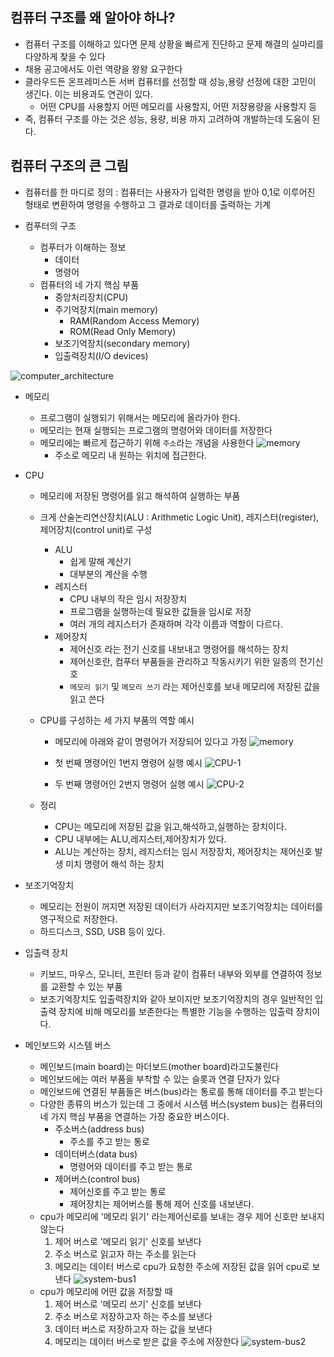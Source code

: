 ## 컴퓨터 구조를 왜 알아야 하나?

- 컴퓨터 구조를 이해하고 있다면 문제 상황을 빠르게 진단하고 문제 해결의 실마리를 다양하게 찾을 수 있다
- 채용 공고에서도 이런 역량을 왕왕 요구한다
- 클라우드든 온프레미스든 서버 컴퓨터를 선정할 때 성능,용량 선정에 대한 고민이 생긴다. 이는 비용과도 연관이 있다.
  - 어떤 CPU를 사용할지 어떤 메모리를 사용할지, 어떤 저쟝용량을 사용할지 등
- 즉, 컴퓨터 구조를 아는 것은 성능, 용량, 비용 까지 고려하여 개발하는데 도움이 된다.

## 컴퓨터 구조의 큰 그림

- 컴퓨터를 한 마디로 정의 : 컴퓨터는 사용자가 입력한 명령을 받아 0,1로 이루어진 형태로 변환하여 명령을 수행하고 그 결과로 데이터를 출력하는 기계

- 컴푸터의 구조
  - 컴푸터가 이해하는 정보
    - 데이터
    - 명령어
  - 컴퓨터의 네 가지 핵심 부품
    - 중앙처리장치(CPU)
    - 주기억장치(main memory)
      - RAM(Random Access Memory)
      - ROM(Read Only Memory)
    - 보조기억장치(secondary memory)
    - 입출력장치(I/O devices)

![computer_architecture](./imgs/computer_architecture.png)

- 메모리

  - 프로그램이 실행되기 위해서는 메모리에 올라가야 한다.
  - 메모리는 현재 실행되는 프로그램의 명령어와 데이터를 저장한다
  - 메모리에는 빠르게 접근하기 위해 `주소`라는 개념을 사용한다
    ![memory](./imgs/memory.png)
    - 주소로 메모리 내 원하는 위치에 접근한다.

- CPU

  - 메모리에 저장된 명령어를 읽고 해석하여 실행하는 부품
  - 크게 산술논리연산장치(ALU : Arithmetic Logic Unit), 레지스터(register), 제어장치(control unit)로 구성
    - ALU
      - 쉽게 말해 계산기
      - 대부분의 계산을 수행
    - 레지스터
      - CPU 내부의 작은 임시 저장장치
      - 프로그램을 실행하는데 필요한 값들을 임시로 저장
      - 여러 개의 레지스터가 존재하며 각각 이름과 역할이 다르다.
    - 제어장치
      - 제어신호 라는 전기 신호를 내보내고 명령어를 해석하는 장치
      - 제어신호란, 컴푸터 부품들을 관리하고 작동시키기 위한 일종의 전기신호
      - `메모리 읽기` 및 `메모리 쓰기` 라는 제어신호를 보내 메모리에 저장된 값을 읽고 쓴다
  - CPU를 구성하는 세 가지 부품의 역할 예시

    - 메모리에 아래와 같이 명령어가 저장되어 있다고 가정
      ![memory](./imgs/memory.png)

    - 첫 번째 명령어인 1번지 명령어 실행 예시
      ![CPU-1](./imgs/CPU-1.png)

    - 두 번째 명령어인 2번지 명령어 실행 예시
      ![CPU-2](./imgs/CPU-2.png)

  - 정리
    - CPU는 메모리에 저장된 값을 읽고,해석하고,실행하는 장치이다.
    - CPU 내부에는 ALU,레지스터,제어장치가 있다.
    - ALU는 계산하는 장치, 레지스터는 임시 저장장치, 제어장치는 제어신호 발생 미치 명령어 해석 하는 장치

- 보조기억장치

  - 메모리는 전원이 꺼지면 저장된 데이터가 사라지지만 보조기억장치는 데이터를 영구적으로 저장한다.
  - 하드디스크, SSD, USB 등이 있다.

- 입출력 장치

  - 키보드, 마우스, 모니터, 프린터 등과 같이 컴퓨터 내부와 외부를 연결하여 정보를 교환할 수 있는 부품
  - 보조기억장치도 입출력장치와 같아 보이지만 보조기억장치의 경우 일반적인 입출력 장치에 비해 메모리를 보존한다는 특별한 기능을 수행하는 입출력 장치이다.

- 메인보드와 시스템 버스
  - 메인보드(main board)는 마더보드(mother board)라고도불린다
  - 메인보드에는 여러 부품을 부착할 수 있는 슬롯과 연결 단자가 있다
  - 메인보드에 연결된 부품들은 버스(bus)라는 통로를 통해 데이터를 주고 받는다
  - 다양한 종류의 버스가 있는데 그 중에서 시스템 버스(system bus)는 컴퓨터의 네 가지 핵심 부품을 연결하는 가장 중요한 버스이다.
    - 주소버스(address bus)
      - 주소를 주고 받는 통로
    - 데이터버스(data bus)
      - 명령어와 데이터를 주고 받는 통로
    - 제어버스(control bus)
      - 제어신호를 주고 받는 통로
      - 제어장치는 제어버스를 통해 제어 신호를 내보낸다.
  - cpu가 메모리에 '메모리 읽기' 라는제어신로를 보내는 경우 제어 신호만 보내지 않는다
    1. 제어 버스로 '메모리 읽기' 신호를 보낸다
    2. 주소 버스로 읽고자 하는 주소를 읽는다
    3. 메모리는 데이터 버스로 cpu가 요청한 주소에 저장된 값을 읽어 cpu로 보낸다
       ![system-bus1](./imgs/system-bus1.png)
  - cpu가 메모리에 어떤 값을 저장할 때
    1. 제어 버스로 '메모리 쓰기' 신호를 보낸다
    2. 주소 버스로 저장하고자 하는 주소를 보낸다
    3. 데이터 버스로 저장하고자 하는 값을 보낸다
    4. 메모리는 데이터 버스로 받은 값을 주소에 저장한다
       ![system-bus2](./imgs/system-bus2.png)
